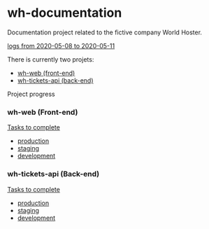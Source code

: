 # wh-documentation

Documentation project related to the fictive company World Hoster.

[logs from 2020-05-08 to 2020-05-11](./logs/index.md)

There is currently two projets:

- [wh-web (front-end)](https://github.com/hollox/wh-web)
- [wh-tickets-api (back-end)](https://github.com/hollox/wh-support-api)


Project progress

### wh-web (Front-end)

[Tasks to complete](https://github.com/hollox/wh-documentation/projects/3)

- [production](https://www.worldhoster.live)
- [staging](http://staging.worldhoster.live)
- [development](http://dev.worldhoster.live) 
    
### wh-tickets-api (Back-end)
  
[Tasks to complete](https://github.com/hollox/wh-documentation/projects/1)

- [production](https://tickets-api.worldhoster.live/v1/tickets) 
- [staging](https://tickets-api.worldhoster.live/v1/tickets) 
- [development](https://tickets-api.worldhoster.live/v1/tickets) 

